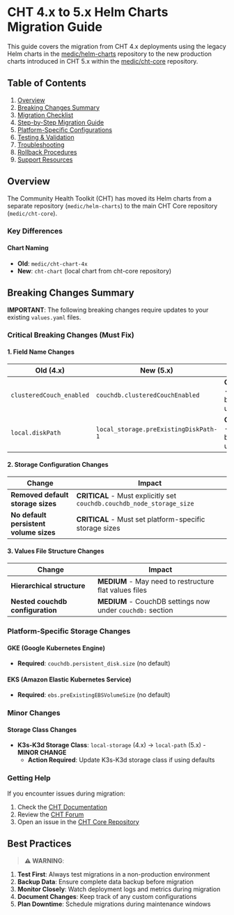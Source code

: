 # CHT 4.x to 5.x Helm Charts Migration Guide

This guide covers the migration from CHT 4.x deployments using the legacy Helm charts in the [medic/helm-charts](https://github.com/medic/helm-charts) repository to the new production charts introduced in CHT 5.x within the [medic/cht-core](https://github.com/medic/cht-core) repository.

## Table of Contents

1. [Overview](#overview)
2. [Breaking Changes Summary](#breaking-changes-summary)
3. [Migration Checklist](#migration-checklist)
4. [Step-by-Step Migration Guide](#step-by-step-migration-guide)
5. [Platform-Specific Configurations](#platform-specific-configurations)
6. [Testing & Validation](#testing--validation)
7. [Troubleshooting](#troubleshooting)
8. [Rollback Procedures](#rollback-procedures)
9. [Support Resources](#support-resources)

## Overview

The Community Health Toolkit (CHT) has moved its Helm charts from a separate repository (`medic/helm-charts`) to the main CHT Core repository (`medic/cht-core`).

### Key Differences

#### Chart Naming
- **Old**: `medic/cht-chart-4x`
- **New**: `cht-chart` (local chart from cht-core repository)

## Breaking Changes Summary

**IMPORTANT**: The following breaking changes require updates to your existing `values.yaml` files.

### Critical Breaking Changes (Must Fix)

#### 1. Field Name Changes

| Old (4.x) | New (5.x) | Impact |
|-----------|-----------|---------|
| `clusteredCouch_enabled` | `couchdb.clusteredCouchEnabled` | **CRITICAL** - Must be updated |
| `local.diskPath` | `local_storage.preExistingDiskPath-1` | **CRITICAL** - Must be updated |

#### 2. Storage Configuration Changes

| Change | Impact |
|--------|---------|
| **Removed default storage sizes** | **CRITICAL** - Must explicitly set `couchdb.couchdb_node_storage_size` |
| **No default persistent volume sizes** | **CRITICAL** - Must set platform-specific storage sizes |

#### 3. Values File Structure Changes

| Change | Impact |
|--------|---------|
| **Hierarchical structure** | **MEDIUM** - May need to restructure flat values files |
| **Nested couchdb configuration** | **MEDIUM** - CouchDB settings now under `couchdb:` section |

### Platform-Specific Storage Changes

#### GKE (Google Kubernetes Engine)
- **Required**: `couchdb.persistent_disk.size` (no default)

#### EKS (Amazon Elastic Kubernetes Service)
- **Required**: `ebs.preExistingEBSVolumeSize` (no default)

### Minor Changes

#### Storage Class Changes
- **K3s-K3d Storage Class**: `local-storage` (4.x) → `local-path` (5.x) - **MINOR CHANGE**
  - **Action Required**: Update K3s-K3d storage class if using defaults

### Getting Help

If you encounter issues during migration:

1. Check the [CHT Documentation](https://docs.communityhealthtoolkit.org/)
2. Review the [CHT Forum](https://forum.communityhealthtoolkit.org/)
3. Open an issue in the [CHT Core Repository](https://github.com/medic/cht-core/issues)

## Best Practices

> **⚠️ WARNING**:
1. **Test First**: Always test migrations in a non-production environment
2. **Backup Data**: Ensure complete data backup before migration
3. **Monitor Closely**: Watch deployment logs and metrics during migration
4. **Document Changes**: Keep track of any custom configurations
5. **Plan Downtime**: Schedule migrations during maintenance windows

